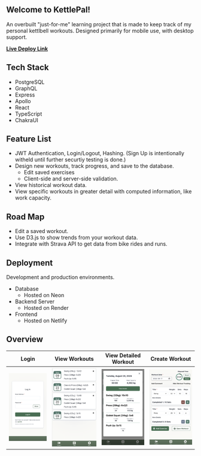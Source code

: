 ## Welcome to KettlePal!

An overbuilt "just-for-me" learning project that is made to keep track of my personal kettlbell workouts. Designed primarily for mobile use, with desktop support.

[**Live Deploy Link**](https://kettlepal.netlify.app/)

## Tech Stack

- PostgreSQL
- GraphQL
- Express
- Apollo
- React
- TypeScript
- ChakraUI

## Feature List

- JWT Authentication, Login/Logout, Hashing. (Sign Up is intentionally witheld until further securtiy testing is done.)
- Design new workouts, track progress, and save to the database.
  - Edit saved exercises
  - Client-side and server-side validation.
- View historical workout data.
- View specific workouts in greater detail with computed information, like work capacity.

## Road Map

- Edit a saved workout.
- Use D3.js to show trends from your workout data.
- Integrate with Strava API to get data from bike rides and runs.

## Deployment

Development and production environments.

- Database
  - Hosted on Neon
- Backend Server
  - Hosted on Render
- Frontend
  - Hosted on Netlify

## Overview

| Login                                             | View Workouts                                       | View Detailed Workout                               | Create Workout                                      |
| ------------------------------------------------- | --------------------------------------------------- | --------------------------------------------------- | --------------------------------------------------- |
| <img src="image.png" alt="alt text" width="200" > | <img src="image-1.png" alt="alt text" width="200" > | <img src="image-2.png" alt="alt text" width="200" > | <img src="image-3.png" alt="alt text" width="200" > |
